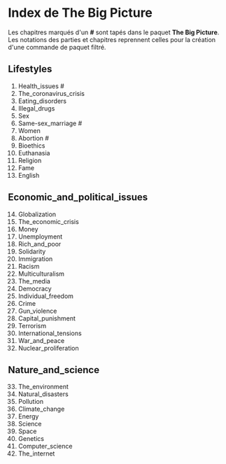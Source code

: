 # Index de The Big Picture

Les chapitres marqués d'un **#** sont tapés dans le paquet **The Big Picture**.
Les notations des parties et chapitres reprennent celles pour la création d'une commande de paquet filtré.

## Lifestyles

1. Health_issues #
2. The_coronavirus_crisis
3. Eating_disorders
4. Illegal_drugs
5. Sex
6. Same-sex_marriage #
7. Women
8. Abortion #
9. Bioethics
10. Euthanasia
11. Religion
12. Fame
13. English

## Economic_and_political_issues

14. Globalization
15. The_economic_crisis
16. Money
17. Unemployment
18. Rich_and_poor
19. Solidarity
20. Immigration
21. Racism
22. Multiculturalism
23. The_media
24. Democracy
25. Individual_freedom
26. Crime
27. Gun_violence
28. Capital_punishment
29. Terrorism
30. International_tensions
31. War_and_peace
32. Nuclear_proliferation

## Nature_and_science

33. The_environment
34. Natural_disasters
35. Pollution
36. Climate_change
37. Energy
38. Science
39. Space
40. Genetics
41. Computer_science
42. The_internet
